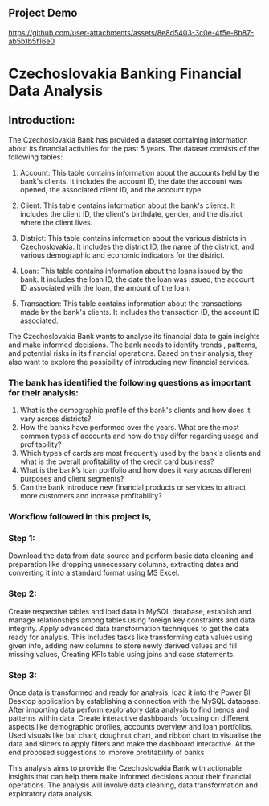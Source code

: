## Project Demo 

https://github.com/user-attachments/assets/8e8d5403-3c0e-4f5e-8b87-ab5b1b5f16e0
# **Czechoslovakia Banking Financial Data Analysis**

## Introduction:
The Czechoslovakia Bank has provided a dataset containing information about its 
financial activities for the past 5 years. The dataset consists of the following tables:

1. Account: This table contains information about the accounts held by the 
bank's clients. It includes the account ID, the date the account was opened, 
the associated client ID, and the account type.

2. Client: This table contains information about the bank's clients. It includes 
the client ID, the client's birthdate, gender, and the district where the client 
lives.

3. District: This table contains information about the various districts in 
Czechoslovakia. It includes the district ID, the name of the district, and 
various demographic and economic indicators for the district.

5. Loan: This table contains information about the loans issued by the bank. It 
includes the loan ID, the date the loan was issued, the account ID associated 
with the loan, the amount of the loan.

6. Transaction: This table contains information about the transactions made by 
the bank's clients. It includes the transaction ID, the account ID associated.


The Czechoslovakia Bank wants to analyse its financial data to gain insights and make informed 
decisions. The bank needs to identify trends , patterns, and potential risks in its financial 
operations. Based on their analysis, they also want to explore the possibility of introducing new financial services.


### The bank has identified the following questions as important for their analysis:
1. What is the demographic profile of the bank's clients and how does it vary across 
districts?
2. How the banks have performed over the years. What are the most common types of accounts and how do they differ
    regarding usage and profitability?
4. Which types of cards are most frequently used by the bank's clients and what is the 
overall profitability of the credit card business?
5. What is the bank’s loan portfolio and how does it vary across different purposes and 
client segments?
6. Can the bank introduce new financial products or services to attract more customers and 
increase profitability?

### Workflow followed in this project is,

### Step 1:
Download the data from data source and perform basic data cleaning and preparation like dropping unnecessary columns,
extracting dates and converting it into a standard format using MS Excel.

### Step 2:
Create respective tables and load data in MySQL database, establish and manage relationships among tables using foreign key 
constraints and data integrity. Apply advanced data transformation techniques to get the data ready for analysis. This includes
tasks like transforming data values using given info, adding new columns to store newly derived values and fill missing values, Creating KPIs table using joins and case statements.

### Step 3:
Once data is transformed and ready for analysis, load it into the Power BI Desktop application by establishing a connection with the MySQL database. 
After importing data perform exploratory data analysis to find trends and patterns within data. Create interactive dashboards focusing on different aspects
like demographic profiles, accounts overview and loan portfolios. Used visuals like bar chart, doughnut chart, and ribbon chart to visualise the data and slicers to 
apply filters and make the dashboard interactive. At the end proposed suggestions to improve profitability of banks

This analysis aims to provide the Czechoslovakia Bank with actionable insights that 
can help them make informed decisions about their financial operations. The analysis will 
involve data cleaning, data transformation and  exploratory data analysis.
